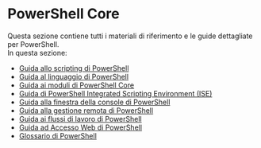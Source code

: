 #  PowerShell Core
Questa sezione contiene tutti i materiali di riferimento e le guide dettagliate per PowerShell.  
In questa sezione:
-  [Guida allo scripting di PowerShell](scripting-guide.md)
-  [Guida al linguaggio di PowerShell](language-guide.md)
-  [Guida ai moduli di PowerShell Core](core-modules.md)
-  [Guida di PowerShell Integrated Scripting Environment (ISE)](ise-guide.md)
-  [Guida alla finestra della console di PowerShell](console-guide.md)
-  [Guida alla gestione remota di PowerShell](Running-Remote-Commands.md)
-  [Guida ai flussi di lavoro di PowerShell](workflows-guide.md)
-  [Guida ad Accesso Web di PowerShell](web-access.md)
-  [Glossario di PowerShell](../Windows-PowerShell-Glossary.md)


<!--HONumber=May16_HO2-->


